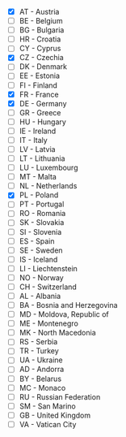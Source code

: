 - [x] AT - Austria
- [ ] BE - Belgium
- [ ] BG - Bulgaria
- [ ] HR - Croatia
- [ ] CY - Cyprus
- [x] CZ - Czechia
- [ ] DK - Denmark
- [ ] EE - Estonia
- [ ] FI - Finland
- [x] FR - France
- [x] DE - Germany
- [ ] GR - Greece
- [ ] HU - Hungary
- [ ] IE - Ireland
- [ ] IT - Italy
- [ ] LV - Latvia
- [ ] LT - Lithuania
- [ ] LU - Luxembourg
- [ ] MT - Malta
- [ ] NL - Netherlands
- [x] PL - Poland
- [ ] PT - Portugal
- [ ] RO - Romania
- [ ] SK - Slovakia
- [ ] SI - Slovenia
- [ ] ES - Spain
- [ ] SE - Sweden
- [ ] IS - Iceland
- [ ] LI - Liechtenstein
- [ ] NO - Norway
- [ ] CH - Switzerland
- [ ] AL - Albania
- [ ] BA - Bosnia and Herzegovina
- [ ] MD - Moldova, Republic of
- [ ] ME - Montenegro
- [ ] MK - North Macedonia
- [ ] RS - Serbia
- [ ] TR - Turkey
- [ ] UA - Ukraine
- [ ] AD - Andorra
- [ ] BY - Belarus
- [ ] MC - Monaco
- [ ] RU - Russian Federation
- [ ] SM - San Marino
- [ ] GB - United Kingdom
- [ ] VA - Vatican City
